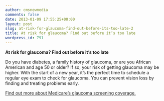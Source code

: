 ```yaml
---
author: cmsnewmedia
comments: false
date: 2013-01-09 17:55:25+00:00
layout: post
slug: at-risk-for-glaucoma-find-out-before-its-too-late-2
title: At risk for glaucoma? Find out before it’s too late
wordpress_id: 791
---
```


**At risk for glaucoma? Find out before it’s too late**

Do you have diabetes, a family history of glaucoma, or are you African American and age 50 or older? If so, your risk of getting glaucoma may be higher. With the start of a new year, it’s the perfect time to schedule a regular eye exam to check for glaucoma. You can prevent vision loss by finding and treating problems early.

[Find out more about Medicare’s glaucoma screening coverage.](http://www.medicare.gov/coverage/glaucoma-tests.html)
